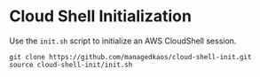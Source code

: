 # Cloud Shell Initialization
Use the `init.sh` script to initialize an AWS CloudShell session.

```
git clone https://github.com/managedkaos/cloud-shell-init.git
source cloud-shell-init/init.sh
```

